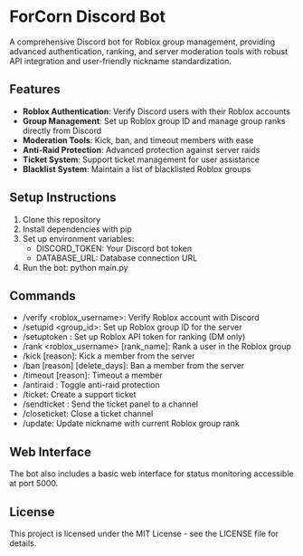 # ForCorn Discord Bot

A comprehensive Discord bot for Roblox group management, providing advanced authentication, ranking, and server moderation tools with robust API integration and user-friendly nickname standardization.

## Features

- **Roblox Authentication**: Verify Discord users with their Roblox accounts
- **Group Management**: Set up Roblox group ID and manage group ranks directly from Discord
- **Moderation Tools**: Kick, ban, and timeout members with ease
- **Anti-Raid Protection**: Advanced protection against server raids
- **Ticket System**: Support ticket management for user assistance
- **Blacklist System**: Maintain a list of blacklisted Roblox groups

## Setup Instructions

1. Clone this repository
2. Install dependencies with pip
3. Set up environment variables:
   - DISCORD_TOKEN: Your Discord bot token
   - DATABASE_URL: Database connection URL
4. Run the bot: python main.py

## Commands

- /verify <roblox_username>: Verify Roblox account with Discord
- /setupid <group_id>: Set up Roblox group ID for the server
- /setuptoken <token>: Set up Roblox API token for ranking (DM only)
- /rank <roblox_username> [rank_name]: Rank a user in the Roblox group
- /kick <member> [reason]: Kick a member from the server
- /ban <member> [reason] [delete_days]: Ban a member from the server
- /timeout <member> <duration> [reason]: Timeout a member
- /antiraid <action>: Toggle anti-raid protection
- /ticket: Create a support ticket
- /sendticket <channel>: Send the ticket panel to a channel
- /closeticket: Close a ticket channel
- /update: Update nickname with current Roblox group rank

## Web Interface

The bot also includes a basic web interface for status monitoring accessible at port 5000.

## License

This project is licensed under the MIT License - see the LICENSE file for details.
